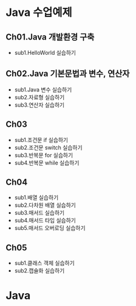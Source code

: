 # Java 수업예제

## Ch01.Java 개발환경 구축
- sub1.HelloWorld 실습하기

## Ch02.Java 기본문법과 변수, 연산자
- sub1.Java 변수 실습하기
- sub2.자료형 실습하기
- sub3.연산자 실습하기

## Ch03
- sub1.조건문 if 실습하기
- sub2.조건문 switch 실습하기
- sub3.반복문 for 실습하기
- sub4.반복문 while 실습하기

## Ch04
- sub1.배열 실습하기
- sub2.다차원 배열 실습하기
- sub3.매서드 실습하기
- sub4.매서드 타입 실습하기
- sub5.매서드 오버로딩 실습하기

## Ch05
- sub1.클래스 객체 실습하기
- sub2.캡슐화 실습하기
# Java
